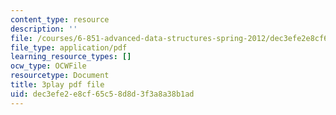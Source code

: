 ```yaml
---
content_type: resource
description: ''
file: /courses/6-851-advanced-data-structures-spring-2012/dec3efe2e8cf65c58d8d3f3a8a38b1ad_RecEYrnvGPM.pdf
file_type: application/pdf
learning_resource_types: []
ocw_type: OCWFile
resourcetype: Document
title: 3play pdf file
uid: dec3efe2-e8cf-65c5-8d8d-3f3a8a38b1ad
---
```

